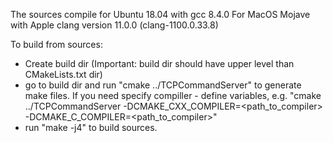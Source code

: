The sources compile for Ubuntu 18.04 with gcc 8.4.0
For MacOS Mojave with Apple clang version 11.0.0 (clang-1100.0.33.8)

To build from sources:
- Create build dir (Important: build dir should have upper level than CMakeLists.txt dir)
- go to build dir and run "cmake ../TCPCommandServer" to generate make files. 
  If you need specify compiller - define variables, e.g. "cmake ../TCPCommandServer  -DCMAKE_CXX_COMPILER=<path_to_compiler> -DCMAKE_C_COMPILER=<path_to_compiler>"
- run "make -j4" to build sources.